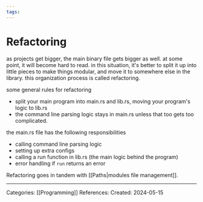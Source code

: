 ```yaml
---
tags:
---
```

# Refactoring
as projects get bigger, the main binary file gets bigger as well. at some point, it will become hard to read. in this situation, it's better to split it up into little pieces to make things modular, and move it to somewhere else in the library. this organization process is called refactoring.

some general rules for refactoring 
- split your main program into main.rs and lib.rs, moving your program's logic to lib.rs
- the command line parsing logic stays in main.rs unless that too gets too complicated.

the main.rs file has the following responsibilities
- calling command line parsing logic
- setting up extra configs
- calling a run function in lib.rs (the main logic behind the program)
- error handling if ```run``` returns an error

Refactoring goes in tandem with [[Paths|modules file management]].


---
Categories: [[Programming]] 
References:
Created: 2024-05-15
